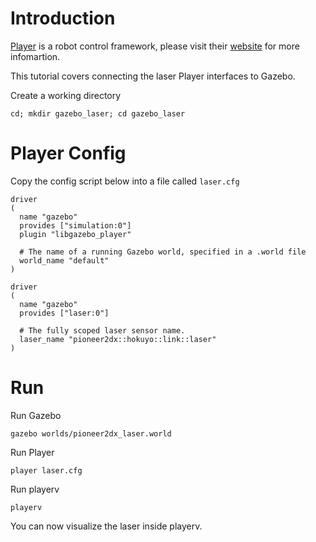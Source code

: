 # Introduction

[Player](http://playerstage.sourceforge.net) is a robot control framework,
please visit their [website](http://playerstage.sourceforge.net) for more
infomartion.

This tutorial covers connecting the laser Player interfaces to Gazebo. 

Create a working directory

~~~
cd; mkdir gazebo_laser; cd gazebo_laser
~~~

# Player Config

Copy the config script below into a file called `laser.cfg`

~~~
driver
(
  name "gazebo"
  provides ["simulation:0"]
  plugin "libgazebo_player"

  # The name of a running Gazebo world, specified in a .world file
  world_name "default"
)

driver
(
  name "gazebo"
  provides ["laser:0"]

  # The fully scoped laser sensor name.
  laser_name "pioneer2dx::hokuyo::link::laser"
)
~~~

# Run

Run Gazebo

~~~
gazebo worlds/pioneer2dx_laser.world
~~~

Run Player

~~~
player laser.cfg
~~~

Run playerv

~~~
playerv
~~~

You can now visualize the laser inside playerv.
